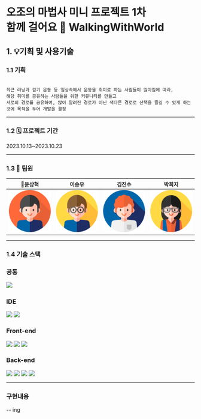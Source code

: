 # 오조의 마법사 미니 프로젝트 1차   <br>함께 걸어요 👟  WalkingWithWorld

## 1. 💡기획 및 사용기술
### 1.1 기획
```

최근 러닝과 걷기 운동 등 일상속에서 운동을 취미로 하는 사람들이 많아짐에 따라,
해당 취미를 공유하는 사람들을 위한 커뮤니티를 만들고
서로의 경로를 공유하여, 많이 알려진 경로가 아닌 색다른 경로로 산책을 즐길 수 있게 하는 것에 목적을 두어 개발을 결정

```
---

### 1.2 🗓️ 프로젝트 기간
2023.10.13~2023.10.23


---

### 1.3 👥 팀원
🏅윤상혁|이승우|김진수|박희지
:---:|:---:|:---:|:---:
<img src="./img/윤상혁.png">|<img src="./img/이승우.png">|<img src="./img/김진수.png">|<img src="./img/박희지.png">|
---

### 1.4 기술 스택

### 공통

<img src="https://img.shields.io/badge/git-F05032?style=for-the-badge&logo=git&logoColor=white"/>

### IDE
<img src="https://img.shields.io/badge/IntelliJIDEA-000000.svg?style=for-the-badge&logo=intellij-idea&logoColor=white"/> 
<img src="https://img.shields.io/badge/Visual%20Studio%20Code-0078d7.svg?style=for-the-badge&logo=visual-studio-code&logoColor=white"/>

### Front-end

<img src="https://img.shields.io/badge/html5-ED7D31?style=for-the-badge&logo=html5&logoColor=white"/> <img src="https://img.shields.io/badge/CSS3-00A7E2?style=for-the-badge&logo=css3&logoColor=white"/> <img src="https://img.shields.io/badge/JavaScript-FFC000?style=for-the-badge&logo=JavaScript&logoColor=black"/> 

### Back-end

<img src="https://img.shields.io/badge/Java-007396?style=for-the-badge&logo=Java&logoColor=white"> <img src="https://img.shields.io/badge/Spring-6DB33F.svg?style=for-the-badge&logo=Spring&logoColor=white"/> <img src="https://img.shields.io/badge/Spring%20Boot-6DB33F.svg?style=for-the-badge&logo=Spring-Boot&logoColor=white"/> <img src="https://img.shields.io/badge/Thymeleaf-005F0F?style=for-the-badge&logo=Thymeleaf&logoColor=white">

---

### 구현내용

 -- ing
